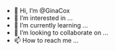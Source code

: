 - 👋 Hi, I’m @GinaCox
- 👀 I’m interested in ...
- 🌱 I’m currently learning ...
- 💞️ I’m looking to collaborate on ...
- 📫 How to reach me ...

<!---
GinaCox/GinaCox is a ✨ special ✨ repository because its `README.md` (this file) appears on your GitHub profile.
You can click the Preview link to take a look at your changes.
--->
